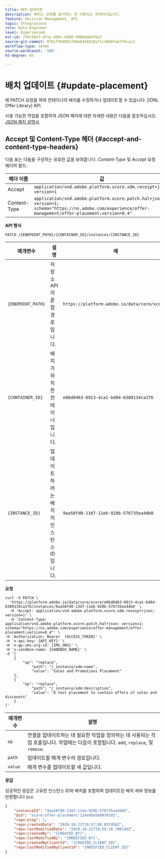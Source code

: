 ```yaml
---
title: 배치 업데이트
description: 배치는 오퍼를 표시하는 데 사용되는 컨테이너입니다.
feature: Decision Management, API
topic: Integrations
role: Data Engineer
level: Experienced
exl-id: 759c58e7-af1e-409c-8400-996b9a647ba7
source-git-commit: 07b1f9b885574bb6418310a71c3060fa67f6cac3
workflow-type: tm+mt
source-wordcount: '160'
ht-degree: 6%

---
```


# 배치 업데이트 {#update-placement}

에 PATCH 요청을 하여 컨테이너의 배치를 수정하거나 업데이트할 수 있습니다. [!DNL Offer Library] API.

사용 가능한 작업을 포함하여 JSON 패치에 대한 자세한 내용은 다음을 참조하십시오. [JSON 패치 설명서](https://jsonpatch.com/).

## Accept 및 Content-Type 헤더 {#accept-and-content-type-headers}

다음 표는 다음을 구성하는 유효한 값을 보여줍니다. *Content-Type* 및 *Accept* 요청 헤더의 필드:

| 헤더 이름 | 값 |
| ----------- | ----- |
| Accept | `application/vnd.adobe.platform.xcore.xdm.receipt+json; version=1` |
| Content-Type | `application/vnd.adobe.platform.xcore.patch.hal+json; version=1; schema="https://ns.adobe.com/experience/offer-management/offer-placement;version=0.4"` |

**API 형식**

```http
PATCH /{ENDPOINT_PATH}/{CONTAINER_ID}/instances/{INSTANCE_ID}
```

| 매개변수 | 설명 | 예 |
| --------- | ----------- | ------- |
| `{ENDPOINT_PATH}` | 저장소 API의 끝점 경로입니다. | `https://platform.adobe.io/data/core/xcore/` |
| `{CONTAINER_ID}` | 배치가 위치한 컨테이너입니다. | `e0bd8463-0913-4ca1-bd84-6309134ca1f6` |
| `{INSTANCE_ID}` | 업데이트하려는 배치의 인스턴스 ID입니다. | `9aa58fd0-13d7-11eb-928b-576735ea4db8` |

**요청**

```shell
curl -X PATCH \
  'https://platform.adobe.io/data/core/xcore/e0bd8463-0913-4ca1-bd84-6309134ca1f6/instances/9aa58fd0-13d7-11eb-928b-576735ea4db8' \
  -H 'Accept: application/vnd.adobe.platform.xcore.xdm.receipt+json; version=1' \
  -H 'Content-Type: application/vnd.adobe.platform.xcore.patch.hal+json; version=1; schema="https://ns.adobe.com/experience/offer-management/offer-placement;version=0.4"' \
-H 'Authorization: Bearer  {ACCESS_TOKEN}' \
-H 'x-api-key: {API_KEY}' \
-H 'x-gw-ims-org-id: {IMS_ORG}' \
-H 'x-sandbox-name: {SANDBOX_NAME}' \
-d '[
    {
        "op": "replace",
            "path": "/_instance/xdm:name",
            "value": "Sales and Promotions Placement"
    },
    {
        "op": "replace",
            "path": "/_instance/xdm:description",
            "value": "A test placement to contain offers of sales and discounts"
    }
]'
```

| 매개변수 | 설명 |
| --------- | ----------- |
| `op` | 연결을 업데이트하는 데 필요한 작업을 정의하는 데 사용되는 작업 호출입니다. 작업에는 다음이 포함됩니다. `add`, `replace`, 및 `remove`. |
| `path` | 업데이트할 매개 변수의 경로입니다. |
| `value` | 매개 변수를 업데이트할 새 값입니다. |

**응답**

성공적인 응답은 고유한 인스턴스 ID와 배치를 포함하여 업데이트된 배치 세부 정보를 반환합니다 `@id`.

```json
{
    "instanceId": "9aa58fd0-13d7-11eb-928b-576735ea4db8",
    "@id": "xcore:offer-placement:124e0be5699743d3",
    "repo:etag": 2,
    "repo:createdDate": "2020-10-21T19:57:09.837456Z",
    "repo:lastModifiedDate": "2020-10-21T19:59:10.700149Z",
    "repo:createdBy": "{CREATED_BY}",
    "repo:lastModifiedBy": "{MODIFIED_BY}",
    "repo:createdByClientId": "{CREATED_CLIENT_ID}",
    "repo:lastModifiedByClientId": "{MODIFIED_CLIENT_ID}"
}
```
